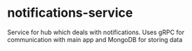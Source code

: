 # notifications-service
Service for hub which deals with notifications. Uses gRPC for communication with main app and MongoDB for storing data
